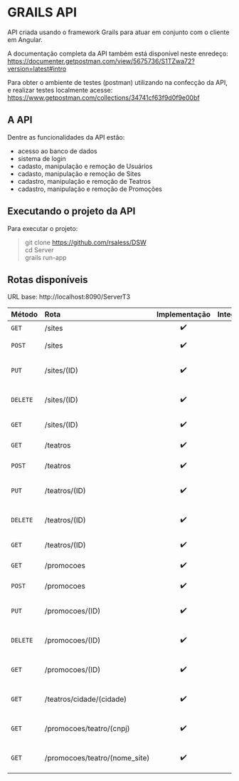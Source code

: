 # GRAILS API
API criada usando o framework Grails para atuar em conjunto com o cliente em Angular.

A documentação completa da API também está disponível neste enredeço:  
https://documenter.getpostman.com/view/5675736/S1TZwa72?version=latest#intro

Para obter o ambiente de testes (postman) utilizando na confecção da API, e realizar testes localmente acesse:  
https://www.getpostman.com/collections/34741cf63f9d0f9e00bf 

## A API  
Dentre as funcionalidades da API estão:
* acesso ao banco de dados  
* sistema de login  
* cadasto, manipulação e remoção de Usuários  
* cadasto, manipulação e remoção de Sites  
* cadastro, manipulação e remoção de Teatros
* cadastro, manipulação e remoção de Promoções    

## Executando o projeto da API 
Para executar o projeto:

> git clone https://github.com/rsaless/DSW  
> cd Server  
> grails run-app  

## Rotas disponíveis  
URL base: http://localhost:8090/ServerT3

| Método    | Rota                          | Implementação      | Integração       | Descrição                     |
|:----------|:------------------------------|:------------------:|:----------------:|:------------------------------|
| `GET`     | /sites                        |:heavy_check_mark:  |:heavy_check_mark:| Listar sites                  |
| `POST`    | /sites                        |:heavy_check_mark:  |:heavy_check_mark:| Cadastrar site                |
| `PUT`     | /sites/(ID)                   |:heavy_check_mark:  |:heavy_check_mark:| Atualizar site específico     |
| `DELETE`  | /sites/(ID)                   |:heavy_check_mark:  |:heavy_check_mark:| Deletar site especifico       |
| `GET`     | /sites/(ID)                   |:heavy_check_mark:  |:heavy_check_mark:| listar site específico        |
| `GET`     | /teatros                      |:heavy_check_mark:  |:heavy_check_mark:| Listar teatros                |
| `POST`    | /teatros                      |:heavy_check_mark:  |:heavy_check_mark:| Cadastrar teatro              |
| `PUT`     | /teatros/(ID)                 |:heavy_check_mark:  |:heavy_check_mark:| Atualizar teatro específico   |
| `DELETE`  | /teatros/(ID)                 |:heavy_check_mark:  |:heavy_check_mark:| Deletar teatro especifico     |
| `GET`     | /teatros/(ID)                 |:heavy_check_mark:  |:heavy_check_mark:| listar teatro específico      |
| `GET`     | /promocoes                    |:heavy_check_mark:  |:heavy_check_mark:| Listar promocoes              |
| `POST`    | /promocoes                    |:heavy_check_mark:  |:heavy_check_mark:| Cadastrar promocao            |
| `PUT`     | /promocoes/(ID)               |:heavy_check_mark:  |:heavy_check_mark:| Atualizar promocao específico |
| `DELETE`  | /promocoes/(ID)               |:heavy_check_mark:  |:heavy_check_mark:| Deletar promocao especifico   |
| `GET`     | /promocoes/(ID)               |:heavy_check_mark:  |:heavy_check_mark:| listar promocao específico    |
| `GET`     | /teatros/cidade/(cidade)      |:heavy_check_mark:  |:x:               | Listar teatros por cidade     |
| `GET`     | /promocoes/teatro/(cnpj)      |:heavy_check_mark:  |:x:               | Listar promocoes por teatro   |
| `GET`     | /promocoes/teatro/(nome_site) |:heavy_check_mark:  |:x:               | Listar promocoes por site     |
